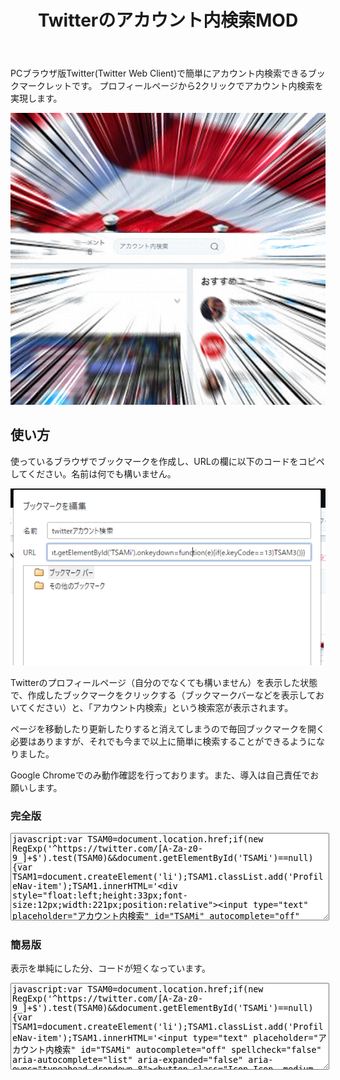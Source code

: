 ﻿---
layout: default
title: Twitterのアカウント内検索MOD
---

PCブラウザ版Twitter(Twitter Web Client)で簡単にアカウント内検索できるブックマークレットです。
プロフィールページから2クリックでアカウント内検索を実現します。

![使用例 ツイートやフォロワーの並びにアカウント内検索の欄がある](example.png)

## 使い方

使っているブラウザでブックマークを作成し、URLの欄に以下のコードをコピペしてください。名前は何でも構いません。

![ブックマークの編集ウィンドウで、URLの代わりにコードを入力](howto.png)

Twitterのプロフィールページ（自分のでなくても構いません）を表示した状態で、作成したブックマークをクリックする（ブックマークバーなどを表示しておいてください）と、「アカウント内検索」という検索窓が表示されます。

ページを移動したり更新したりすると消えてしまうので毎回ブックマークを開く必要はありますが、それでも今まで以上に簡単に検索することができるようになりました。

Google Chromeでのみ動作確認を行っております。また、導入は自己責任でお願いします。

### 完全版
<textarea style="width:100%; height:10em" readonly>
javascript:var TSAM0=document.location.href;if(new RegExp('^https://twitter.com/[A-Za-z0-9_]+$').test(TSAM0)&&document.getElementById('TSAMi')==null){var TSAM1=document.createElement('li');TSAM1.classList.add('ProfileNav-item');TSAM1.innerHTML='<div style="float:left;height:33px;font-size:12px;width:221px;position:relative"><input type="text" placeholder="アカウント内検索" id="TSAMi" autocomplete="off" spellcheck="false" aria-autocomplete="list" aria-expanded="false" aria-owns="typeahead-dropdown-8" style="background-color:#f5f8fa;border-radius:21px;border:1px solid #e6ecf0;-moz-box-sizing:border-box;box-sizing:border-box;color:#14171a;display:block;font-size:12px;height:32px;line-height:16px;padding:8px 32px 8px 12px;transition:all .2s ease-in-out;width:100%"><span style="cursor:pointer;display:block;height:26px;position:absolute;right:3px;top:6px;width:26px"><button class="Icon Icon--medium Icon--search" tabindex="-1" id="TSAMb" style="color:#66757f"></button></span></div>';var TSAM2=document.getElementsByClassName('ProfileNav-list')[0];TSAM2.insertBefore(TSAM1,TSAM2.lastChild);var TSAM3=function(){document.location.href='https://twitter.com/search?q='+encodeURIComponent('from:@'+/[A-Za-z0-9_]+$/.exec(TSAM0)[0]+'%20'+document.getElementById('TSAMi').value)};document.getElementById('TSAMb').onclick=TSAM3;document.getElementById('TSAMi').onkeydown=function(e){if(e.keyCode==13)TSAM3()}}
</textarea>

### 簡易版
表示を単純にした分、コードが短くなっています。

<textarea style="width:100%; height:10em" readonly>
javascript:var TSAM0=document.location.href;if(new RegExp('^https://twitter.com/[A-Za-z0-9_]+$').test(TSAM0)&&document.getElementById('TSAMi')==null){var TSAM1=document.createElement('li');TSAM1.classList.add('ProfileNav-item');TSAM1.innerHTML='<input type="text" placeholder="アカウント内検索" id="TSAMi" autocomplete="off" spellcheck="false" aria-autocomplete="list" aria-expanded="false" aria-owns="typeahead-dropdown-8"><button class="Icon Icon--medium Icon--search" tabindex="-1" id="TSAMb"></button>';var TSAM2=document.getElementsByClassName('ProfileNav-list')[0];TSAM2.insertBefore(TSAM1,TSAM2.lastChild);var TSAM3=function(){document.location.href='https://twitter.com/search?q='+encodeURIComponent('from:@'+/[A-Za-z0-9_]+$/.exec(TSAM0)[0]+'%20'+document.getElementById('TSAMi').value)};document.getElementById('TSAMb').onclick=TSAM3;document.getElementById('TSAMi').onkeydown=function(e){if(e.keyCode==13)TSAM3()}}
</textarea>
